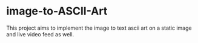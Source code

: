 # image-to-ASCII-Art
This project aims to implement the image to text ascii art on a static image and live video feed as well.
